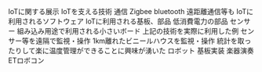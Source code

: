 IoTに関する展示
  IoTを支える技術
    通信
      Zigbee bluetooth
      遠距離通信等も
  IoTに利用されるソフトウェア
  IoTに利用される基板、部品
    低消費電力の部品
    センサー
    組み込み用途で利用される小さいボード
  上記の技術を実際に利用した例
    センサー等を遠隔で監視・操作
      1km離れたビニールハウスを監視・操作
        統計を取ったりして楽に温度管理ができることに興味が湧いた
  ロボット
    基板実装
    楽器演奏
ETロボコン
